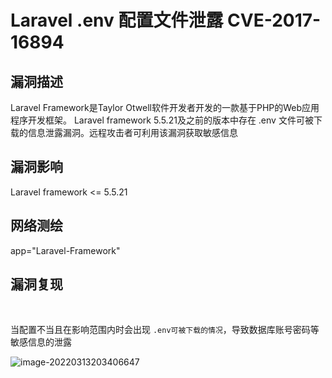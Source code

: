 # Laravel .env 配置文件泄露 CVE-2017-16894

## 漏洞描述

Laravel Framework是Taylor Otwell软件开发者开发的一款基于PHP的Web应用程序开发框架。 Laravel framework 5.5.21及之前的版本中存在 .env 文件可被下载的信息泄露漏洞。远程攻击者可利用该漏洞获取敏感信息

## 漏洞影响

<a-checkbox checked>Laravel framework <= 5.5.21</a-checkbox></br>

## 网络测绘

<a-checkbox checked>app="Laravel-Framework"</a-checkbox></br>

## 漏洞复现

<a-alert type="success" message="访问目标 url http://xxx.xxx.xxx.xxx/.env" description="" showIcon>
</a-alert>
<br/>

当配置不当且在影响范围内时会出现 `.env可被下载的情况`，导致数据库账号密码等敏感信息的泄露

![image-20220313203406647](https://security-1310978225.cos.ap-beijing.myqcloud.com/public/img/image-20220313203406647.png)



